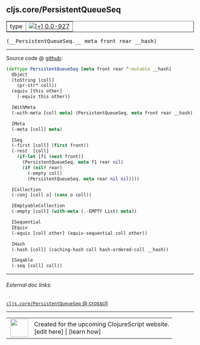 ## cljs.core/PersistentQueueSeq



 <table border="1">
<tr>
<td>type</td>
<td><a href="https://github.com/cljsinfo/cljs-api-docs/tree/0.0-927"><img valign="middle" alt="[+] 0.0-927" title="Added in 0.0-927" src="https://img.shields.io/badge/+-0.0--927-lightgrey.svg"></a> </td>
</tr>
</table>


 <samp>
(__PersistentQueueSeq.__ meta front rear __hash)<br>
</samp>

---







Source code @ [github](https://github.com/clojure/clojurescript/blob/r2322/src/cljs/cljs/core.cljs#L4559-L4595):

```clj
(deftype PersistentQueueSeq [meta front rear ^:mutable __hash]
  Object
  (toString [coll]
    (pr-str* coll))
  (equiv [this other]
    (-equiv this other))

  IWithMeta
  (-with-meta [coll meta] (PersistentQueueSeq. meta front rear __hash))

  IMeta
  (-meta [coll] meta)

  ISeq
  (-first [coll] (first front))
  (-rest  [coll]
    (if-let [f1 (next front)]
      (PersistentQueueSeq. meta f1 rear nil)
      (if (nil? rear)
        (-empty coll)
        (PersistentQueueSeq. meta rear nil nil))))

  ICollection
  (-conj [coll o] (cons o coll))

  IEmptyableCollection
  (-empty [coll] (with-meta (.-EMPTY List) meta))

  ISequential
  IEquiv
  (-equiv [coll other] (equiv-sequential coll other))

  IHash
  (-hash [coll] (caching-hash coll hash-ordered-coll __hash))

  ISeqable
  (-seq [coll] coll))
```

<!--
Repo - tag - source tree - lines:

 <pre>
clojurescript @ r2322
└── src
    └── cljs
        └── cljs
            └── <ins>[core.cljs:4559-4595](https://github.com/clojure/clojurescript/blob/r2322/src/cljs/cljs/core.cljs#L4559-L4595)</ins>
</pre>

-->

---



###### External doc links:

[`cljs.core/PersistentQueueSeq` @ crossclj](http://crossclj.info/fun/cljs.core.cljs/PersistentQueueSeq.html)<br>

---

 <table>
<tr><td>
<img valign="middle" align="right" width="48px" src="http://i.imgur.com/Hi20huC.png">
</td><td>
Created for the upcoming ClojureScript website.<br>
[edit here] | [learn how]
</td></tr></table>

[edit here]:https://github.com/cljsinfo/cljs-api-docs/blob/master/cljsdoc/cljs.core/PersistentQueueSeq.cljsdoc
[learn how]:https://github.com/cljsinfo/cljs-api-docs/wiki/cljsdoc-files

<!--

This information was too distracting to show to readers, but I'll leave it
commented here since it is helpful to:

- pretty-print the data used to generate this document
- and show how to retrieve that data



The API data for this symbol:

```clj
{:ns "cljs.core",
 :name "PersistentQueueSeq",
 :type "type",
 :signature ["[meta front rear __hash]"],
 :source {:code "(deftype PersistentQueueSeq [meta front rear ^:mutable __hash]\n  Object\n  (toString [coll]\n    (pr-str* coll))\n  (equiv [this other]\n    (-equiv this other))\n\n  IWithMeta\n  (-with-meta [coll meta] (PersistentQueueSeq. meta front rear __hash))\n\n  IMeta\n  (-meta [coll] meta)\n\n  ISeq\n  (-first [coll] (first front))\n  (-rest  [coll]\n    (if-let [f1 (next front)]\n      (PersistentQueueSeq. meta f1 rear nil)\n      (if (nil? rear)\n        (-empty coll)\n        (PersistentQueueSeq. meta rear nil nil))))\n\n  ICollection\n  (-conj [coll o] (cons o coll))\n\n  IEmptyableCollection\n  (-empty [coll] (with-meta (.-EMPTY List) meta))\n\n  ISequential\n  IEquiv\n  (-equiv [coll other] (equiv-sequential coll other))\n\n  IHash\n  (-hash [coll] (caching-hash coll hash-ordered-coll __hash))\n\n  ISeqable\n  (-seq [coll] coll))",
          :title "Source code",
          :repo "clojurescript",
          :tag "r2322",
          :filename "src/cljs/cljs/core.cljs",
          :lines [4559 4595]},
 :full-name "cljs.core/PersistentQueueSeq",
 :full-name-encode "cljs.core/PersistentQueueSeq",
 :history [["+" "0.0-927"]]}

```

Retrieve the API data for this symbol:

```clj
;; from Clojure REPL
(require '[clojure.edn :as edn])
(-> (slurp "https://raw.githubusercontent.com/cljsinfo/cljs-api-docs/catalog/cljs-api.edn")
    (edn/read-string)
    (get-in [:symbols "cljs.core/PersistentQueueSeq"]))
```

-->
